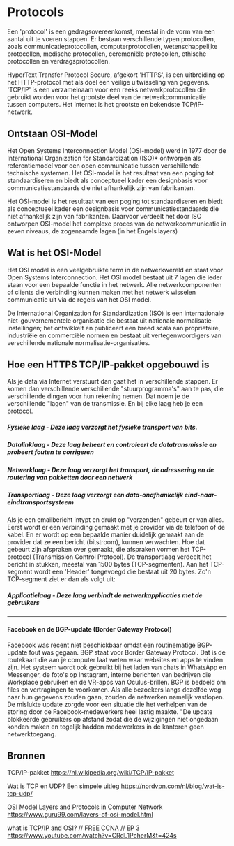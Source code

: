 # Protocols

Een 'protocol' is een gedragsovereenkomst, meestal in de vorm van een aantal uit te voeren stappen. Er bestaan verschillende typen protocollen, zoals communicatieprotocollen, computerprotocollen, wetenschappelijke protocollen, medische protocollen, ceremoniële protocollen, ethische protocollen en verdragsprotocollen.

HyperText Transfer Protocol Secure, afgekort 'HTTPS', is een uitbreiding op het HTTP-protocol met als doel een veilige uitwisseling van gegevens.
'TCP/IP' is een verzamelnaam voor een reeks netwerkprotocollen die gebruikt worden voor het grootste deel van de netwerkcommunicatie tussen computers. 
Het internet is het grootste en bekendste TCP/IP-netwerk.

## Ontstaan OSI-Model

Het Open Systems Interconnection Model (OSI-model) werd in 1977 door de International Organization for Standardization (ISO)* ontworpen als referentiemodel voor een open communicatie tussen verschillende technische systemen.
Het OSI-model is het resultaat van een poging tot standaardiseren en biedt als conceptueel kader een designbasis voor communicatiestandaards die niet afhankelijk zijn van fabrikanten. 

Het OSI-model is het resultaat van een poging tot standaardiseren en biedt als conceptueel kader een designbasis voor communicatiestandaards die niet afhankelijk zijn van fabrikanten. Daarvoor verdeelt het door ISO ontworpen OSI-model het complexe proces van de netwerkcommunicatie in zeven niveaus, de zogenaamde lagen (in het Engels layers)

## Wat is het OSI-Model

Het OSI model is een veelgebruikte term in de netwerkwereld en staat voor Open Systems Interconnection. Het OSI model bestaat uit 7 lagen die ieder staan voor een bepaalde functie in het netwerk. Alle netwerkcomponenten of clients die verbinding kunnen maken met het netwerk wisselen communicatie uit via de regels van het OSI model.

De International Organization for Standardization (ISO) is een internationale niet-gouvernementele organisatie die bestaat uit nationale normalisatie-instellingen; het ontwikkelt en publiceert een breed scala aan propriëtaire, industriële en commerciële normen en bestaat uit vertegenwoordigers van verschillende nationale normalisatie-organisaties.

## Hoe een HTTPS TCP/IP-pakket opgebouwd is

Als je data via Internet verstuurt dan gaat het in verschillende stappen. Er komen dan verschillende verschillende "stuurprogramma's" aan te pas, die verschillende dingen voor hun rekening nemen. Dat noem je de verschillende "lagen" van de transmissie. En bij elke laag heb je een protocol.

##### Fysieke laag - Deze laag verzorgt het fysieke transport van bits.
 
##### Datalinklaag - Deze laag beheert en controleert de datatransmissie en probeert fouten te corrigeren
 
##### Netwerklaag - Deze laag verzorgt het transport, de adressering en de routering van pakketten door een netwerk
 
##### Transportlaag - Deze laag verzorgt een data-onafhankelijk eind-naar-eindtransportsysteem

Als je een emailbericht intypt en drukt op "verzenden" gebeurt er van alles. Eerst wordt er een verbinding gemaakt met je provider via de telefoon of de kabel. 
En er wordt op een bepaalde manier duidelijk gemaakt aan de provider dat ze een bericht (bitstroom), kunnen verwachten. Hoe dat gebeurt zijn afspraken over gemaakt, die afspraken vormen het TCP-protocol (Transmission Control Protocol). De transportlaag verdeelt het bericht in stukken, meestal van 1500 bytes (TCP-segmenten).
Aan het TCP-segment wordt een 'Header' toegevoegd die bestaat uit 20 bytes. Zo'n TCP-segment ziet er dan als volgt uit:

##### Applicatielaag - Deze laag verbindt de netwerkapplicaties met de gebruikers
---------------------------------------------------------------------------------

#### Facebook en de BGP-update (Border Gateway Protocol)

Facebook was recent niet beschickbaar omdat een routinematige BGP-update fout was gegaan. BGP staat voor Border Gateway Protocol. Dat is de routekaart die aan je computer laat weten waar websites en apps te vinden zijn.
Het systeem wordt ook gebruikt bij het laden van chats in WhatsApp en Messenger, de foto's op Instagram, interne berichten van bedrijven die Workplace gebruiken en de VR-apps van Oculus-brillen.
BGP is bedoeld om files en vertragingen te voorkomen. Als alle bezoekers langs dezelfde weg naar hun gegevens zouden gaan, zouden de netwerken namelijk vastlopen.
De mislukte update zorgde voor een situatie die het verhelpen van de storing door de Facebook-medewerkers heel lastig maakte. "De update blokkeerde gebruikers op afstand zodat die de wijzigingen niet ongedaan konden maken en tegelijk hadden medewerkers in de kantoren geen netwerktoegang.  

## Bronnen

TCP/IP-pakket https://nl.wikipedia.org/wiki/TCP/IP-pakket

Wat is TCP en UDP? Een simpele uitleg https://nordvpn.com/nl/blog/wat-is-tcp-udp/

OSI Model Layers and Protocols in Computer Network https://www.guru99.com/layers-of-osi-model.html

what is TCP/IP and OSI? // FREE CCNA // EP 3 https://www.youtube.com/watch?v=CRdL1PcherM&t=424s


